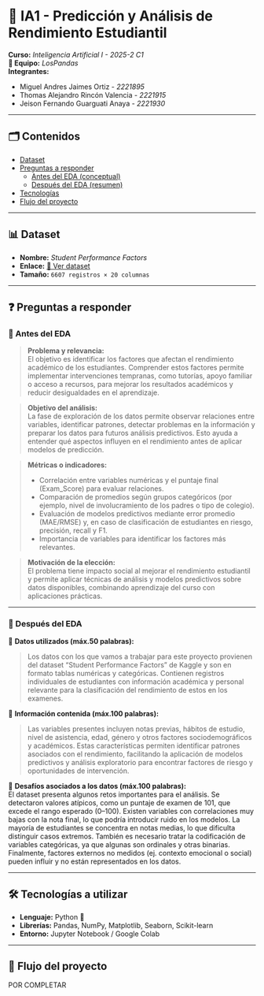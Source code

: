 # 📘 IA1 - Predicción y Análisis de Rendimiento Estudiantil

**Curso:** *Inteligencia Artificial I - 2025-2 C1*  
**👥 Equipo:** *LosPandas*  
**Integrantes:**  
- Miguel Andres Jaimes Ortiz - *2221895*
- Thomas Alejandro Rincón Valencia - *2221915* 
- Jeison Fernando Guarguati Anaya - *2221930*  

---

## 🗂️ Contenidos
- [Dataset](#dataset)
- [Preguntas a responder](#preguntas-a-responder)
  - [Antes del EDA (conceptual)](#antes-del-eda-conceptual)
  - [Después del EDA (resumen)](#despues-del-eda-resumen)
- [Tecnologías](#tecnologías-a-utilizar)
- [Flujo del proyecto](#flujo-del-proyecto)

---

## 📊 Dataset
- **Nombre:** *Student Performance Factors*  
- **Enlace:** [🔗 Ver dataset](https://www.kaggle.com/datasets/lainguyn123/student-performance-factors)  
- **Tamaño:** `6607 registros × 20 columnas`  

---

## ❓ Preguntas a responder

### 🔹 Antes del EDA

> **Problema y relevancia:**  
> El objetivo es identificar los factores que afectan el rendimiento académico de los estudiantes. Comprender estos factores permite implementar intervenciones tempranas, como tutorías, apoyo familiar o acceso a recursos, para mejorar los resultados académicos y reducir desigualdades en el aprendizaje.

> **Objetivo del análisis:**  
> La fase de exploración de los datos permite observar relaciones entre variables, identificar patrones, detectar problemas en la información y preparar los datos para futuros análisis predictivos. Esto ayuda a entender qué aspectos influyen en el rendimiento antes de aplicar modelos de predicción.

> **Métricas o indicadores:**  
> - Correlación entre variables numéricas y el puntaje final (Exam_Score) para evaluar relaciones.
> - Comparación de promedios según grupos categóricos (por ejemplo, nivel de involucramiento de los padres o tipo de colegio).
> - Evaluación de modelos predictivos mediante error promedio (MAE/RMSE) y, en caso de clasificación de estudiantes en riesgo, precisión, recall y F1.
> - Importancia de variables para identificar los factores más relevantes.

> **Motivación de la elección:**  
> El problema tiene impacto social al mejorar el rendimiento estudiantil y permite aplicar técnicas de análisis y modelos predictivos sobre datos disponibles, combinando aprendizaje del curso con aplicaciones prácticas.

---

### 🔹 Después del EDA

📌 **Datos utilizados (máx.50 palabras):**  
> Los datos con los que vamos a trabajar para este proyecto provienen del dataset “Student Performance Factors” de Kaggle y son en formato tablas numéricas y categóricas. Contienen registros individuales de estudiantes con información académica y personal relevante para la clasificación del rendimiento de estos en los examenes.

📌 **Información contenida (máx.100 palabras):**  
> Las variables presentes incluyen notas previas, hábitos de estudio, nivel de asistencia, edad, género y otros factores sociodemográficos y académicos. Estas características permiten identificar patrones asociados con el rendimiento, facilitando la aplicación de modelos predictivos y análisis exploratorio para encontrar factores de riesgo y oportunidades de intervención.

📌 **Desafíos asociados a los datos (máx.100 palabras):**  
El dataset presenta algunos retos importantes para el análisis. Se detectaron valores atípicos, como un puntaje de examen de 101, que excede el rango esperado (0–100). Existen variables con correlaciones muy bajas con la nota final, lo que podría introducir ruido en los modelos. La mayoría de estudiantes se concentra en notas medias, lo que dificulta distinguir casos extremos. También es necesario tratar la codificación de variables categóricas, ya que algunas son ordinales y otras binarias. Finalmente, factores externos no medidos (ej. contexto emocional o social) pueden influir y no están representados en los datos.

---

## 🛠️ Tecnologías a utilizar
- **Lenguaje:** Python 🐍  
- **Librerías:** Pandas, NumPy, Matplotlib, Seaborn, Scikit-learn  
- **Entorno:** Jupyter Notebook / Google Colab  

---

## 🚀 Flujo del proyecto
POR COMPLETAR

